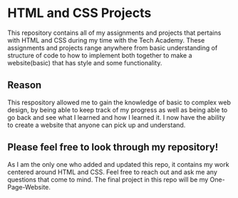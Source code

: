 # HTML and CSS Projects
This repository contains all of my assignments and projects that pertains with HTML and CSS during my time with the Tech Academy. These assignments and projects range anywhere from basic understanding of structure of code to how to implement both together 
to make a website(basic) that has style and some functionality.

## Reason
This respository allowed me to gain the knowledge of basic to complex web design, by being able to keep track of my progress as well as being able to go back and see what I learned and how I learned it. I now have the ability to create a website that anyone can pick up and understand.

## Please feel free to look through my repository!
As I am the only one who added and updated this repo, it contains my work centered around HTML and CSS. Feel free to reach out and ask me any questions that come to mind. The final project in this repo will be my One-Page-Website.
